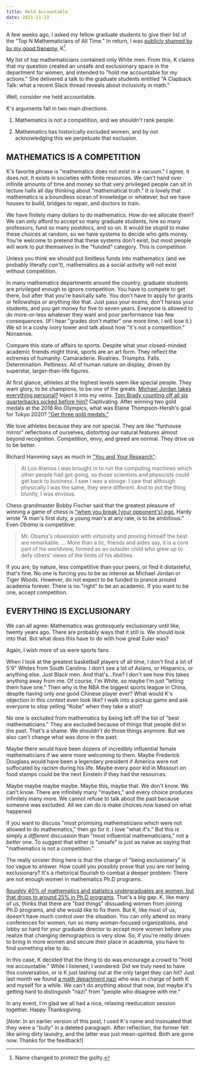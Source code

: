 ```yaml
---
title: Held Accountable
date: 2021-11-23
---
```


A few weeks ago, I asked my fellow graduate students to give their list of the
"Top N Mathematicians of All Time." In return, I was [publicly shamed by by my
good frenemy](https://twitter.com/corrine_yap/status/1461473396726796289),
K[^K].

[^K]: Name changed to protect the guilty.

My list of top mathematicians contained only White men. From this, K claims
that my question created an unsafe and exclusionary space in the department for
women, and intended to "hold me accountable for my actions." She delivered
a talk to the graduate students entitled "A Clapback Talk: what a recent Slack
thread reveals about inclusivity in math."

Well, consider me held accountable.

K's arguments fall in two main directions.

1. Mathematics is not a competition, and we shouldn't rank people.

2. Mathematics has historically excluded women, and by not acknowledging this
we perpetuate that exclusion.

## MATHEMATICS IS A COMPETITION

K's favorite phrase is "mathematics does not exist in a vacuum." I agree, it
does not. It exists in societies with finite resources. We can't hand over
infinite amounts of time and money so that very privileged people can sit in
lecture halls all day thinking about "mathematical truth." It is lovely that
mathematics is a boundless ocean of knowledge or whatever, but we have houses
to build, bridges to repair, and doctors to train.

We have finitely many dollars to do mathematics. How do we allocate them? We
can only afford to accept so many graduate students, hire so many professors,
fund so many postdocs, and so on. It would be stupid to make these choices at
random, so we have systems to decide who gets money. You're welcome to pretend
that these systems don't exist, but most people will work to put themselves in
the "funded" category. This is competition.

Unless you think we should put limitless funds into mathematics (and we
probably literally *can't*), mathematics as a social activity will not exist
without competition.

In many mathematics departments around the country, graduate students are
privileged enough to ignore competition. You have to compete to get there, but
after that you're basically safe. You don't have to apply for grants or
fellowships or anything like that. Just pass your exams, don't harass your
students, and you get money for five to seven years. Everyone is allowed to do
more-or-less whatever they want and poor performance has few consequences. (If
I hear "grades don't matter" one more time, I will lose it.) We sit in a cushy
ivory tower and talk about how "it's not a competition." Nonsense.

Compare this state of affairs to sports. Despite what your closed-minded
academic friends might think, sports are an art form. They reflect the extremes
of humanity: Camaraderie. Rivalries. Triumphs. Falls. Determination. Pettiness.
All of human nature on display, driven by superstar, larger-than-life figures.

At first glance, athletes at the highest levels seem like special people. They
want glory, to be champions, to be one of the greats. [Michael Jordan takes
everything personal?](youtube.com/watch?v=Ss5Ndz0tn9o) Inject it into my veins.
[Tom Brady counting off all six quarterbacks picked before
him?](https://www.youtube.com/watch?v=o5fdhfVrg1I) Captivating. After winning
two gold medals at the 2016 Rio Olympics, what was Elaine Thompson-Herah's goal
for Tokyo 2020? ["Get three gold
medals."](https://olympics.com/en/featured-news/exclusive-elaine-thompson-herah-disappointment-makes-you-better-and-stronger)

We love athletes because they are *not* special. They are like "funhouse
mirror" reflections of ourselves, distorting our natural features almost beyond
recognition. Competition, envy, and greed are normal. They drive us to be
better.

Richard Hamming says as much in ["You and Your
Research"](https://www.cs.virginia.edu/~robins/YouAndYourResearch.html):

> At Los Alamos I was brought in to run the computing machines which other
people had got going, so those scientists and physicists could get back to
business. I saw I was a stooge. I saw that although physically I was the same,
they were different. And to put the thing bluntly, I was envious.

Chess grandmaster Bobby Fischer said that the greatest pleasure of winning a
game of chess is ["when you break [your opponent's]
ego.](https://youtu.be/boyYKCr3T8w?t=349) Hardy wrote "A man's first duty, a
young man's at any rate, is to be ambitious." Even *Obama* is competitive:

> Mr. Obama's obsession with virtuosity and proving himself the best are
remarkable. ... More than a tic, friends and aides say, it is a core part of
his worldview, formed as an outsider child who grew up to defy others' views of
the limits of his abilities.

If you are, by nature, less competitive than your peers, or find it
distasteful, that's fine. No one is forcing you to be as intense as Michael
Jordan or Tiger Woods. However, do not expect to be funded to prance around
academia forever. There is no "right" to be an academic. If you want to be one,
accept competition.

## EVERYTHING IS EXCLUSIONARY

We can all agree: Mathematics was grotesquely exclusionary until like, twenty
years ago. There are probably ways that it still is. We should look into that.
But what does this have to do with how great Euler was?

Again, I wish more of us were sports fans.

When I look at the greatest basketball players of all time, I don't find a lot
of 5'9" Whites from South Carolina. I don't see a lot of Asians, or Hispanics,
or anything else. Just Black men. And that's...fine? I don't see how this takes
anything away from me. Of course, I'm White, so maybe I'm just "letting them
have one." Then why is the NBA the biggest sports league in China, despite
having only *one* good Chinese player ever? What would K's objection in this
context even look like? I walk into a pickup game and ask everyone to stop
yelling "Kobe" when they take a shot?

No one is excluded from mathematics by being left off the list of "best
mathematicians." They are excluded because of things that people did in the
past. That's a shame. We shouldn't do those things anymore. But we also can't
change what was done in the past.

Maybe there would have been dozens of incredibly influential female
mathematicians if we were more welcoming to them. Maybe Frederick Douglass
would have been a legendary president if America were not suffocated by racism
during his life. Maybe every poor kid in Missouri on food stamps could be the
next Einstein if they had the resources.

Maybe maybe maybe maybe. Maybe this, maybe that. We don't know. We can't know.
There are infinitely many "maybes," and every choice produces infinitely many
more. We cannot refuse to talk about the past because someone was excluded. All
we can do is make choices *now* based on what happened.

If you want to discuss "most promising mathematicians which were not allowed to
do mathematics," then go for it. I love "what if's." But this is simply
a *different* discussion than "most influential mathematicians," not a *better*
one. To suggest that either is "unsafe" is just as naive as saying that
"mathematics is not a competition."

The really sinister thing here is that the charge of "being exclusionary" is
too vague to answer. How could you possibly prove that you are *not* being
exclusionary? It's a rhetorical flourish to combat a deeper problem: There are
not enough women in mathematics Ph.D programs.

[Roughly 40% of mathematics and statistics undergraduates are women, but that
drops to around 25% in Ph.D
programs](https://www.nsf.gov/statistics/2017/nsf17310/digest/fod-women/mathematics-and-statistics.cfm).
That's a big gap. K, like many of us, thinks that there are "bad things"
dissuading women from joining Ph.D programs, and she would like to fix them.
But K, like most of us, doesn't have much control over the situation. You can
only attend so many conferences for women, run so many woman-focused
organizations, and lobby so hard for your graduate director to accept more
women before you realize that changing demographics is very slow. So, if you're
really driven to bring in more women and secure their place in academia, you
have to find something else to do.

In this case, K decided that the thing to do was encourage a crowd to "hold me
accountable." While I listened, I wondered: Did we truly need to have this
conversation, or is K just lashing out at the only target they can hit? Just
last month we found [a math department nazi](/i-hate-new-jersey-nazis) who was
in charge of both K and myself for a while. We can't do anything about that
now, but maybe it's getting hard to distinguish "nazi" from "people who
disagree with me."

In any event, I'm glad we all had a nice, relaxing reeducation session
together. Happy Thanksgiving.

\[*Note*: In an earlier version of this post, I used K's name and insinuated
that they were a "bully" in a deleted paragraph. After reflection, the former
felt like airing dirty laundry, and the latter was just mean-spirited. Both are
gone now. Thanks for the feedback!\]
